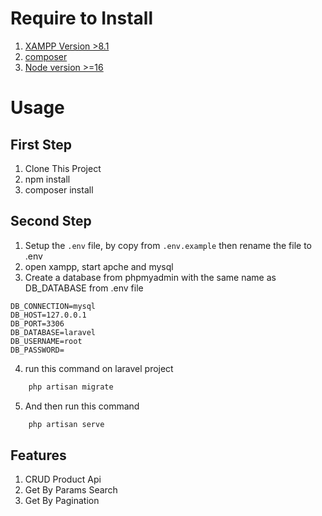 # Require to Install

1. [XAMPP Version >8.1](https://www.apachefriends.org/download.html)
2. [composer](https://getcomposer.org/download/)
3. [Node version >=16](https://nodejs.org/en)

# Usage

## First Step

1. Clone This Project
2. npm install
3. composer install

## Second Step

1. Setup the `.env` file, by copy from `.env.example` then rename the file to .env
2. open xampp, start apche and mysql
3. Create a database from phpmyadmin with the same name as DB_DATABASE from .env file

```
DB_CONNECTION=mysql
DB_HOST=127.0.0.1
DB_PORT=3306
DB_DATABASE=laravel
DB_USERNAME=root
DB_PASSWORD=
```

4. run this command on laravel project

```bash
    php artisan migrate
```

5. And then run this command

```bash
    php artisan serve
```

## Features

1. CRUD Product Api
2. Get By Params Search
3. Get By Pagination
